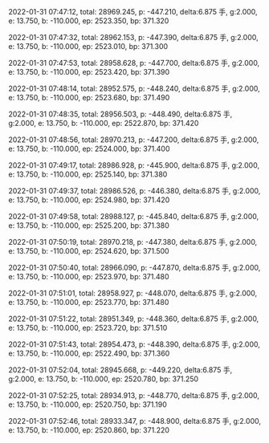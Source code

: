 2022-01-31 07:47:12, total: 28969.245, p: -447.210, delta:6.875 手, g:2.000, e: 13.750, b: -110.000, ep: 2523.350, bp: 371.320

2022-01-31 07:47:32, total: 28962.153, p: -447.390, delta:6.875 手, g:2.000, e: 13.750, b: -110.000, ep: 2523.010, bp: 371.300

2022-01-31 07:47:53, total: 28958.628, p: -447.700, delta:6.875 手, g:2.000, e: 13.750, b: -110.000, ep: 2523.420, bp: 371.390

2022-01-31 07:48:14, total: 28952.575, p: -448.240, delta:6.875 手, g:2.000, e: 13.750, b: -110.000, ep: 2523.680, bp: 371.490

2022-01-31 07:48:35, total: 28956.503, p: -448.490, delta:6.875 手, g:2.000, e: 13.750, b: -110.000, ep: 2522.870, bp: 371.420

2022-01-31 07:48:56, total: 28970.213, p: -447.200, delta:6.875 手, g:2.000, e: 13.750, b: -110.000, ep: 2524.000, bp: 371.400

2022-01-31 07:49:17, total: 28986.928, p: -445.900, delta:6.875 手, g:2.000, e: 13.750, b: -110.000, ep: 2525.140, bp: 371.380

2022-01-31 07:49:37, total: 28986.526, p: -446.380, delta:6.875 手, g:2.000, e: 13.750, b: -110.000, ep: 2524.980, bp: 371.420

2022-01-31 07:49:58, total: 28988.127, p: -445.840, delta:6.875 手, g:2.000, e: 13.750, b: -110.000, ep: 2525.200, bp: 371.380

2022-01-31 07:50:19, total: 28970.218, p: -447.380, delta:6.875 手, g:2.000, e: 13.750, b: -110.000, ep: 2524.620, bp: 371.500

2022-01-31 07:50:40, total: 28966.090, p: -447.870, delta:6.875 手, g:2.000, e: 13.750, b: -110.000, ep: 2523.970, bp: 371.480

2022-01-31 07:51:01, total: 28958.927, p: -448.070, delta:6.875 手, g:2.000, e: 13.750, b: -110.000, ep: 2523.770, bp: 371.480

2022-01-31 07:51:22, total: 28951.349, p: -448.360, delta:6.875 手, g:2.000, e: 13.750, b: -110.000, ep: 2523.720, bp: 371.510

2022-01-31 07:51:43, total: 28954.473, p: -448.390, delta:6.875 手, g:2.000, e: 13.750, b: -110.000, ep: 2522.490, bp: 371.360

2022-01-31 07:52:04, total: 28945.668, p: -449.220, delta:6.875 手, g:2.000, e: 13.750, b: -110.000, ep: 2520.780, bp: 371.250

2022-01-31 07:52:25, total: 28934.913, p: -448.770, delta:6.875 手, g:2.000, e: 13.750, b: -110.000, ep: 2520.750, bp: 371.190

2022-01-31 07:52:46, total: 28933.347, p: -448.900, delta:6.875 手, g:2.000, e: 13.750, b: -110.000, ep: 2520.860, bp: 371.220
